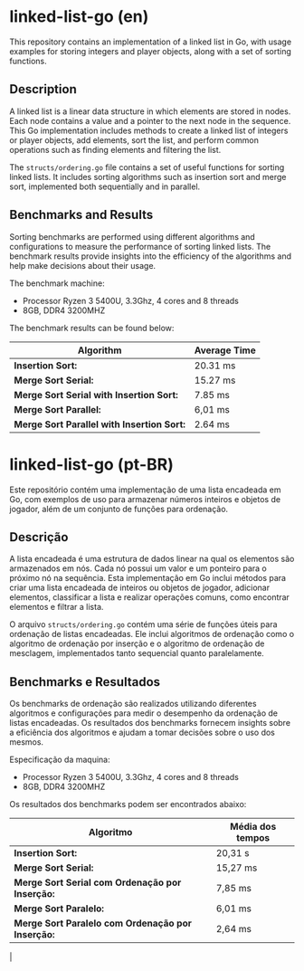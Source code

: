 # linked-list-go (en)

This repository contains an implementation of a linked list in Go, with usage examples for storing integers and player objects, along with a set of sorting functions.

## Description

A linked list is a linear data structure in which elements are stored in nodes. Each node contains a value and a pointer to the next node in the sequence. This Go implementation includes methods to create a linked list of integers or player objects, add elements, sort the list, and perform common operations such as finding elements and filtering the list.

The `structs/ordering.go` file contains a set of useful functions for sorting linked lists. It includes sorting algorithms such as insertion sort and merge sort, implemented both sequentially and in parallel.

## Benchmarks and Results

Sorting benchmarks are performed using different algorithms and configurations to measure the performance of sorting linked lists. The benchmark results provide insights into the efficiency of the algorithms and help make decisions about their usage.

The benchmark machine:

- Processor Ryzen 3 5400U, 3.3Ghz, 4 cores and 8 threads
- 8GB, DDR4 3200MHZ

The benchmark results can be found below:

| Algorithm                                          | Average Time       |
|--------------------------------------------------- |-------------------|
|**Insertion Sort:**                                |20.31 ms            |
|**Merge Sort Serial:**                             |15.27 ms           |
|**Merge Sort Serial with Insertion Sort:**          |7.85 ms            |
|**Merge Sort Parallel:**                           |6,01 ms            |
|**Merge Sort Parallel with Insertion Sort:**        |2.64 ms            |


# linked-list-go (pt-BR)

Este repositório contém uma implementação de uma lista encadeada em Go, com exemplos de uso para armazenar números inteiros e objetos de jogador, além de um conjunto de funções para ordenação.

## Descrição

A lista encadeada é uma estrutura de dados linear na qual os elementos são armazenados em nós. Cada nó possui um valor e um ponteiro para o próximo nó na sequência. Esta implementação em Go inclui métodos para criar uma lista encadeada de inteiros ou objetos de jogador, adicionar elementos, classificar a lista e realizar operações comuns, como encontrar elementos e filtrar a lista.

O arquivo `structs/ordering.go` contém uma série de funções úteis para ordenação de listas encadeadas. Ele inclui algoritmos de ordenação como o algoritmo de ordenação por inserção e o algoritmo de ordenação de mesclagem, implementados tanto sequencial quanto paralelamente.

## Benchmarks e Resultados

Os benchmarks de ordenação são realizados utilizando diferentes algoritmos e configurações para medir o desempenho da ordenação de listas encadeadas. Os resultados dos benchmarks fornecem insights sobre a eficiência dos algoritmos e ajudam a tomar decisões sobre o uso dos mesmos.

Especificação da maquina:

- Processor Ryzen 3 5400U, 3.3Ghz, 4 cores and 8 threads
- 8GB, DDR4 3200MHZ

Os resultados dos benchmarks podem ser encontrados abaixo:


| Algoritmo                                         | Média dos tempos  |
|-----------------------                            |-------------------|
|**Insertion Sort:**                                |20,31 s            |
|**Merge Sort Serial:**                             |15,27 ms           |
|**Merge Sort Serial com Ordenação por Inserção:**  |7,85 ms            |
|**Merge Sort Paralelo:**                           |6,01 ms            |
|**Merge Sort Paralelo com Ordenação por Inserção:**|2,64 ms            |
|